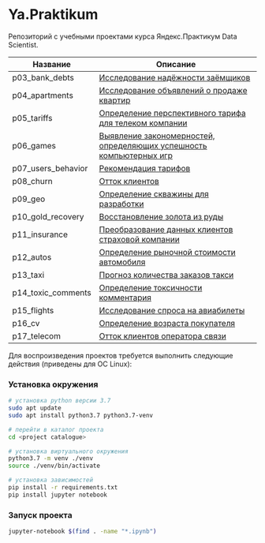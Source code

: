 # Ya.Praktikum

Репозиторий с учебными проектами курса Яндекс.Практикум Data Scientist.


| Название               | Описание                                                                                                                                |
|------------------------|-----------------------------------------------------------------------------------------------------------------------------------------|
| p03_bank_debts         | [Исследование надёжности заёмщиков](https://github.com/novmad/praktikum-tasks/blob/master/p03_bank_debts)                               |
| p04_apartments         | [Исследование объявлений о продаже квартир](https://github.com/novmad/praktikum-tasks/tree/master/p04_apartments)                       |
| p05_tariffs            | [Определение перспективного тарифа для телеком компании](https://github.com/novmad/praktikum-tasks/tree/master/p05_tariffs)             |
| p06_games              | [Выявление закономерностей, определяющих успешность компьютерных игр](https://github.com/novmad/praktikum-tasks/tree/master/p06_games)  |
| p07_users_behavior     | [Рекомендация тарифов](https://github.com/novmad/praktikum-tasks/tree/master/p07_users_behavior)                                        |
| p08_churn              | [Отток клиентов](https://github.com/novmad/praktikum-tasks/tree/master/p08_churn)                                                       |
| p09_geo                | [Определение скважины для разработки](https://github.com/novmad/praktikum-tasks/tree/master/p09_geo)                                    |
| p10_gold_recovery      | [Восстановление золота из руды](https://github.com/novmad/praktikum-tasks/tree/master/p10_gold_recovery)                                |
| p11_insurance          | [Преобразование данных клиентов страховой компании](https://github.com/novmad/praktikum-tasks/tree/master/p11_insurance)                |
| p12_autos              | [Определение рыночной стоимости автомобиля](https://github.com/novmad/praktikum-tasks/tree/master/p12_autos)                            |
| p13_taxi               | [Прогноз количества заказов такси](https://github.com/novmad/praktikum-tasks/tree/master/p13_taxi)                                      |
| p14_toxic_comments     | [Определение токсичности комментария](https://github.com/novmad/praktikum-tasks/tree/master/p14_toxic_comments)                         |
| p15_flights            | [Исследование спроса на авиабилеты](https://github.com/novmad/praktikum-tasks/tree/master/p15_flights)                                  |
| p16_cv                 | [Определение возраста покупателя](https://github.com/novmad/praktikum-tasks/tree/master/p16_cv) |
| p17_telecom            | [Отток клиентов оператора связи](https://github.com/novmad/praktikum-tasks/tree/master/p17_telecom)                                  |


Для воспроизведения проектов требуется выполнить следующие действия (приведены для ОС Linux):

### Установка окружения

```bash
# установка python версии 3.7
sudo apt update
sudo apt install python3.7 python3.7-venv

# перейти в каталог проекта
cd <project catalogue>

# установка виртуального окружения 
python3.7 -m venv ./venv
source ./venv/bin/activate

# установка зависимостей
pip install -r requirements.txt
pip install jupyter notebook

```

### Запуск проекта

```bash
jupyter-notebook $(find . -name "*.ipynb")

```


